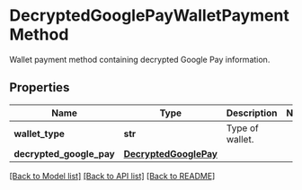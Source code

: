 # DecryptedGooglePayWalletPaymentMethod

Wallet payment method containing decrypted Google Pay information.
## Properties
Name | Type | Description | Notes
------------ | ------------- | ------------- | -------------
**wallet_type** | **str** | Type of wallet. | 
**decrypted_google_pay** | [**DecryptedGooglePay**](DecryptedGooglePay.md) |  | 

[[Back to Model list]](../README.md#documentation-for-models) [[Back to API list]](../README.md#documentation-for-api-endpoints) [[Back to README]](../README.md)


